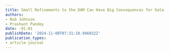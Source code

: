 ```yaml
---
title: Small Refinements to the DAM Can Have Big Consequences for Data-Structure Design
authors:
- Rob Johnson
- Prashant Pandey
date: -01-01
publishDate: '2024-11-08T07:31:18.946032Z'
publication_types:
- article-journal
---
```

